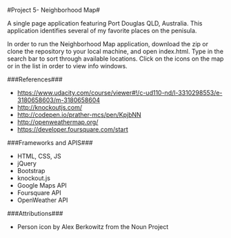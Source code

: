 #Project 5- Neighborhood Map#

A single page application featuring Port Douglas QLD, Australia. This application identifies several of my favorite places on the penisula.

In order to run the Neighborhood Map application, download the zip or clone the repository to your local machine, and open index.html. Type in the search bar to sort through available locations. Click on the icons on the map or in the list in order to view info windows.



###References###

* https://www.udacity.com/course/viewer#!/c-ud110-nd/l-3310298553/e-3180658603/m-3180658604
* http://knockoutjs.com/
* http://codepen.io/prather-mcs/pen/KpjbNN
* http://openweathermap.org/
* https://developer.foursquare.com/start


###Frameworks and APIS###
* HTML, CSS, JS
* jQuery
* Bootstrap
* knockout.js
* Google Maps API
* Foursquare API
* OpenWeather API

###Attributions###
* Person icon by Alex Berkowitz from the Noun Project



